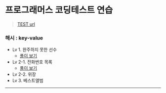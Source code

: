 # 프로그래머스 코딩테스트 연습

> [TEST url](https://programmers.co.kr/learn/challenges)
### 해시 : key-value
  - Lv 1. 완주하지 못한 선수
    - [풀이 보기](https://hocheon.tistory.com/27)
  - Lv 2-1. 전화번호 목록
    - [풀이 보기](https://hocheon.tistory.com/28)
  - Lv 2-2. 위장
  - Lv 3. 베스트앨범

---
